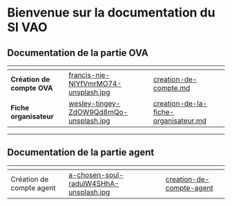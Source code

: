 # Bienvenue sur la documentation du SI VAO

## Documentation de la partie OVA&#x20;

<table data-view="cards"><thead><tr><th></th><th data-hidden data-card-cover data-type="files"></th><th data-hidden data-card-target data-type="content-ref"></th></tr></thead><tbody><tr><td><strong>Création de compte OVA</strong></td><td><a href=".gitbook/assets/francis-nie-NIYfVmrMO74-unsplash.jpg">francis-nie-NIYfVmrMO74-unsplash.jpg</a></td><td><a href="front-ova/creation-de-compte.md">creation-de-compte.md</a></td></tr><tr><td><strong>Fiche organisateur</strong></td><td><a href=".gitbook/assets/wesley-tingey-ZdOW9Qd8mQo-unsplash.jpg">wesley-tingey-ZdOW9Qd8mQo-unsplash.jpg</a></td><td><a href="front-ova/creation-de-la-fiche-organisateur.md">creation-de-la-fiche-organisateur.md</a></td></tr></tbody></table>

***

## Documentation de la partie agent

<table data-view="cards"><thead><tr><th></th><th data-hidden data-card-cover data-type="files"></th><th data-hidden data-card-target data-type="content-ref"></th></tr></thead><tbody><tr><td>Création de compte agent</td><td><a href=".gitbook/assets/a-chosen-soul-radulW4SHhA-unsplash.jpg">a-chosen-soul-radulW4SHhA-unsplash.jpg</a></td><td><a href="back-agents/creation-de-compte-agent/">creation-de-compte-agent</a></td></tr></tbody></table>
